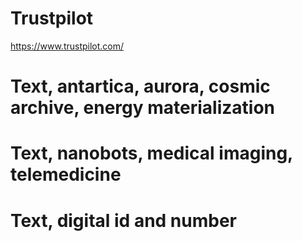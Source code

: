 # Trustpilot
https://www.trustpilot.com/

# Text, antartica, aurora, cosmic archive, energy materialization

# Text, nanobots, medical imaging, telemedicine

# Text, digital id and number
